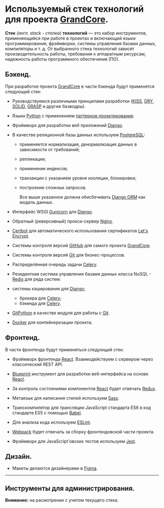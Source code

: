 # Используемый стек технологий для проекта [GrandCore][].

**Стек** _(англ. stack - стопка)_ **технологий** — это набор инструментов, применяющийся при работе в проектах и включающий языки программирования, фрэймворки, системы управления базами данных, компиляторы и т. д.
От выбранного стека технологий зависят производительность работы, требования к аппаратным ресурсам, надежность работы программного обеспечения (ПО).

## Бэкенд.

При разработке проекта [GrandCore][] в части бэкенда будут применятся следующий стек:

- Руководствуемся различными принципами разработки ([KISS][], [DRY][], [SOLID][], [GRASP][] и другие базводры).

- Языки [Python][] с применением [паттернов проектирования][].

- Фрэймворк для разработки веб приложений [Django][].

- В качестве реляционной базы данных используем [PostgreSQL][]:

  - применяется нормализация, денормализация данных в зависимости от требований;
  - репликации;
  - применение индексов;
  - транзакции с указанием уровня изоляции, блокировки;
  - построение сложных запросов.

    Все выше указанное должна обисбечивать [Django ORM][] как модель данных.

- Интерфейс WSGI [Gunicorn][] для [Django][].

- Обратный (реверсивный) прокси-сервер [Nginx][].

- [Certbot][] для автоматического использования сертификатов [Let's Encrypt][].

- Системы контроля версий [GitHub][] для самого проекта [GrandCore][].

- Системы контроля версий [Git][] для бизнес-процессов.

- Распределённая очередь задачи [Celery][].

- Резидентная система управления базами данных класса NoSQL - [Redis][] для ряда систем:

- системы кэширования для [Django][];

  - брокера для [Celery][];
  - бэкенда для [Celery][].

- [GitPython][] в качестве модуля для работы с [Git][].

- [Docker][] для контейнерезации проекта.

## Фронтенд.

В части фронтенда будут применяться следующий стек:

- Фрэймворк фронтенда [React][]. Взаимодействуем с сервером через классический REST API.

- [Blueprint][] инструмент для разработки веб-интерфейса на основе [React][].

- За контроль состояниями компонентов [React][] будет отвечать [Redux][].

- Метаязык для написания стилей используем [Sass][].

- Транскомпилятор для трансляции JavaScript стандарта ES6 в код стандарте ES5 с помощью [Babel][].

- Для анализа кода используем [ESLint][].

- [Webpack][] будет отвечать за сборку фронтендовской части проекта.

- Фрэймворк для JavaScript'овских тестов используем [Jest][].

## Дизайн.

- Макеты делаются дизайнерами в [Figma][].

---

## Инструменты для администрирования.

**Внимание:** на расмотрении с учетом текущего стека.

[grandcore]: https://github.com/grandcore/grandcore.org
[kiss]: https://ru.wikipedia.org/wiki/KISS_(%D0%BF%D1%80%D0%B8%D0%BD%D1%86%D0%B8%D0%BF)
[dry]: https://ru.wikipedia.org/wiki/Don%E2%80%99t_repeat_yourself
[solid]: https://ru.wikipedia.org/wiki/SOLID_(%D0%BE%D0%B1%D1%8A%D0%B5%D0%BA%D1%82%D0%BD%D0%BE-%D0%BE%D1%80%D0%B8%D0%B5%D0%BD%D1%82%D0%B8%D1%80%D0%BE%D0%B2%D0%B0%D0%BD%D0%BD%D0%BE%D0%B5_%D0%BF%D1%80%D0%BE%D0%B3%D1%80%D0%B0%D0%BC%D0%BC%D0%B8%D1%80%D0%BE%D0%B2%D0%B0%D0%BD%D0%B8%D0%B5)
[grasp]: https://ru.wikipedia.org/wiki/GRASP
[паттернов проектирования]: https://refactoring.guru/ru/design-patterns/python
[postgresql]: https://www.postgresql.org/docs/
[django orm]: https://docs.djangoproject.com/en/2.2/topics/db/
[github]: https://github.com/grandcore/grandcore.org
[git]: https://www.git-scm.com/
[celery]: http://www.celeryproject.org/
[docker]: https://www.docker.com/
[docker-compose]: https://docs.docker.com/compose/
[django]: https://www.djangoproject.com/
[gunicorn]: http://gunicorn.org/
[nginx]: https://www.nginx.com/
[redis]: https://redis.io/
[gitpython]: https://gitpython.readthedocs.io/en/stable/
[certbot]: https://certbot.eff.org/lets-encrypt/pip-nginx
[let's encrypt]: https://letsencrypt.org/
[python]: https://www.python.org/
[pipenv]: https://docs.pipenv.org/
[pip]: https://pip.pypa.io/en/stable/
[requirements.txt]: https://pip.pypa.io/en/stable/user_guide/#id12
[unittest]: https://docs.python.org/3/library/unittest.html#module-unittest
[makefile]: https://www.gnu.org/software/make/manual/make.html
[vs code]: https://code.visualstudio.com/
[react]: https://reactjs.org/
[blueprint]: https://blueprintjs.com/
[redux]: https://redux.js.org/
[npm]: https://www.npmjs.com/
[node.js]: https://nodejs.org/en/
[webpack]: https://webpack.js.org/concepts/
[babel]: https://babeljs.io/docs/en/
[eslint]: https://eslint.org/
[sass]: https://sass-lang.com/
[jest]: https://jestjs.io/
[figma]: https://www.figma.com/file/Ag33afXxUOh2otvXJhwo7i/UIs?node-id=0%3A1
